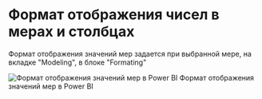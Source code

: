 <div id="формат-отображения-чисел-в-мерах-и-столбцах"
class="section level1">

Формат отображения чисел в мерах и столбцах
===========================================

Формат отображения значений мер задается при выбранной мере, на вкладке
"Modeling", в блоке "Formating"



![Формат отображения значений мер в Power BI](media/file64.png)
Формат отображения значений мер в Power BI




